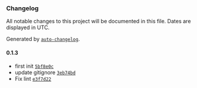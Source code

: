 ### Changelog

All notable changes to this project will be documented in this file. Dates are displayed in UTC.

Generated by [`auto-changelog`](https://github.com/CookPete/auto-changelog).

#### 0.1.3

- first init [`5bf8e0c`](https://github.com/vcnt72/n8n-nodes-faker/commit/5bf8e0c3bb34305ecff87bd51c62ee2c9cff79e6)
- update gitignore [`3eb74bd`](https://github.com/vcnt72/n8n-nodes-faker/commit/3eb74bde86b483f0a47dd0cb4c3a249d08335b8e)
- Fix lint [`e3f7d22`](https://github.com/vcnt72/n8n-nodes-faker/commit/e3f7d2211f517ab96ac1116a0478e323356d4150)
